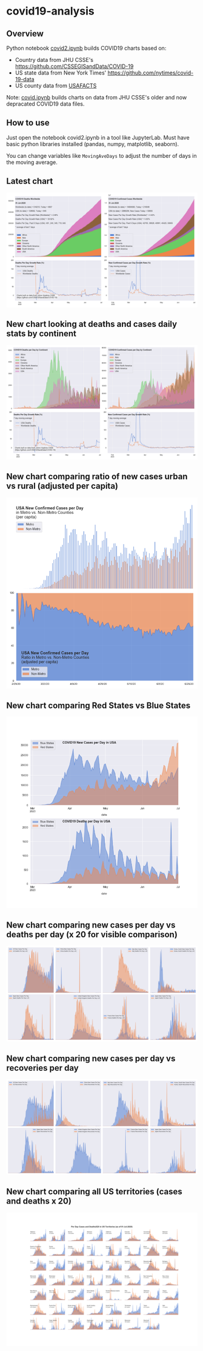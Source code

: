 # covid19-analysis

## Overview
Python notebook [covid2.ipynb](https://github.com/danlaw/covid19-analysis/blob/master/covid2.ipynb) builds COVID19 charts based on:
* Country data from JHU CSSE's https://github.com/CSSEGISandData/COVID-19
* US state data from New York Times' https://github.com/nytimes/covid-19-data
* US county data from [USAFACTS](https://usafacts.org/visualizations/coronavirus-covid-19-spread-map/)

Note: [covid.ipynb](https://github.com/danlaw/covid19-analysis/blob/master/covid.ipynb) builds charts on data from JHU CSSE's older and now depracated COVID19 data files.

## How to use
Just open the notebook covid2.ipynb in a tool like JupyterLab. Must have basic python libraries installed (pandas, numpy, matplotlib, seaborn).

You can change variables like ``MovingAveDays`` to adjust the number of days in the moving average.

## Latest chart
![Latest chart](charts/20200701-covid19-chart.png)

## New chart looking at deaths and cases daily stats by continent
![Comparison chart](charts/20200701-covid19-chart-perday.png)

## New chart comparing ratio of new cases urban vs rural (adjusted per capita)
![Urban rural per capita chart](charts/20200701-US-counties-urban-vs-rural-per-capita.png)

## New chart comparing Red States vs Blue States
![Red vs Blue chart](charts/20200701-compare-daily-red-vs-blue-states.png)

## New chart comparing new cases per day vs deaths per day (x 20 for visible comparison)
![Comparison chart](charts/20200701-comparison-chart.png)

## New chart comparing new cases per day vs recoveries per day
![Recovery chart](charts/20200701-comparison-recovery-chart.png)

## New chart comparing all US territories (cases and deaths x 20)
![Territories chart](charts/20200701-compare-US-territories.png)

